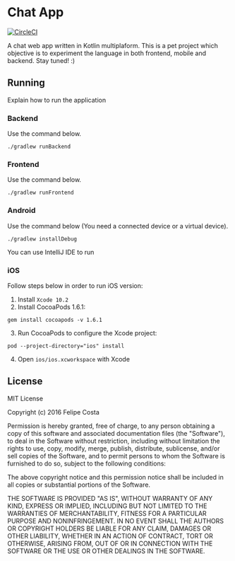 # Chat App

[![CircleCI](https://circleci.com/gh/felipehjcosta/chat-app.svg?style=svg)](https://circleci.com/gh/felipehjcosta/chat-app)

A chat web app written in Kotlin multiplaform. This is a pet project which objective is to experiment the language in both frontend, mobile and backend. Stay tuned! :)

## Running

Explain how to run the application

### Backend
Use the command below.
```
./gradlew runBackend
```

### Frontend
Use the command below.
```
./gradlew runFrontend
```

### Android
Use the command below (You need a connected device or a virtual device).
```
./gradlew installDebug
```

You can use IntelliJ IDE to run

### iOS
Follow steps below in order to run iOS version:

1. Install `Xcode 10.2`
2. Install CocoaPods 1.6.1: 
```
gem install cocoapods -v 1.6.1
```
3. Run CocoaPods to configure the Xcode project:
```
pod --project-directory="ios" install
```
4. Open `ios/ios.xcworkspace` with Xcode

License
-------

  MIT License
  
  Copyright (c) 2016 Felipe Costa
  
  Permission is hereby granted, free of charge, to any person obtaining a copy
  of this software and associated documentation files (the "Software"), to deal
  in the Software without restriction, including without limitation the rights
  to use, copy, modify, merge, publish, distribute, sublicense, and/or sell
  copies of the Software, and to permit persons to whom the Software is
  furnished to do so, subject to the following conditions:
  
  The above copyright notice and this permission notice shall be included in all
  copies or substantial portions of the Software.
  
  THE SOFTWARE IS PROVIDED "AS IS", WITHOUT WARRANTY OF ANY KIND, EXPRESS OR
  IMPLIED, INCLUDING BUT NOT LIMITED TO THE WARRANTIES OF MERCHANTABILITY,
  FITNESS FOR A PARTICULAR PURPOSE AND NONINFRINGEMENT. IN NO EVENT SHALL THE
  AUTHORS OR COPYRIGHT HOLDERS BE LIABLE FOR ANY CLAIM, DAMAGES OR OTHER
  LIABILITY, WHETHER IN AN ACTION OF CONTRACT, TORT OR OTHERWISE, ARISING FROM,
  OUT OF OR IN CONNECTION WITH THE SOFTWARE OR THE USE OR OTHER DEALINGS IN THE
  SOFTWARE.
